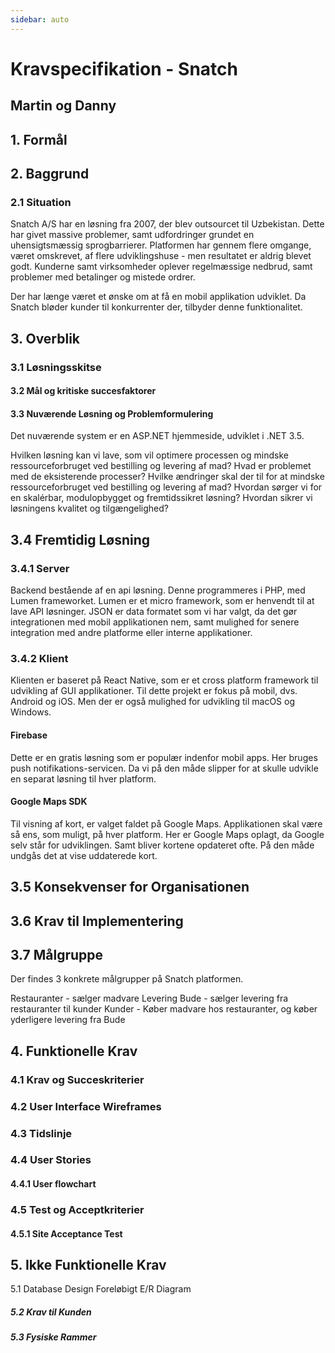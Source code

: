 ```yaml
---
sidebar: auto
---
```


# Kravspecifikation - Snatch
## Martin og Danny

## 1.  Formål

## 2. Baggrund

### 2.1 Situation
Snatch A/S har en løsning fra 2007, der blev outsourcet til Uzbekistan. Dette har givet massive problemer, samt udfordringer grundet en uhensigtsmæssig sprogbarrierer. Platformen har gennem flere omgange, været omskrevet, af flere udviklingshuse - men resultatet er aldrig blevet godt. Kunderne samt virksomheder oplever regelmæssige nedbrud, samt problemer med betalinger og mistede ordrer.

Der har længe været et ønske om at få en mobil applikation udviklet. Da Snatch bløder kunder til konkurrenter der, tilbyder denne funktionalitet.

## 3. Overblik

### 3.1 Løsningsskitse

#### 3.2 Mål og kritiske succesfaktorer

#### 3.3 Nuværende Løsning og Problemformulering
Det nuværende system er en ASP.NET hjemmeside, udviklet i .NET 3.5.

Hvilken løsning kan vi lave, som vil optimere processen og mindske ressourceforbruget ved bestilling og levering af mad?
Hvad er problemet med de eksisterende processer?
Hvilke ændringer skal der til for at mindske ressourceforbruget ved bestilling og levering af mad?
Hvordan sørger vi for en skalérbar, modulopbygget og fremtidssikret løsning?
Hvordan sikrer vi løsningens kvalitet og tilgængelighed?

## 3.4 Fremtidig Løsning
### 3.4.1 Server
Backend bestående af en api løsning. Denne programmeres i PHP, med Lumen frameworket.
Lumen er et micro framework, som er henvendt til at lave API løsninger. JSON er data formatet som vi har valgt, da det gør integrationen med mobil applikationen nem, samt mulighed for senere integration med andre platforme eller interne applikationer.

### 3.4.2 Klient
Klienten er baseret på React Native, som er et cross platform framework til udvikling af GUI applikationer. Til dette projekt er fokus på mobil, dvs. Android og iOS. Men der er også mulighed for udvikling til macOS og Windows.

#### Firebase
Dette er en gratis løsning som er populær indenfor mobil apps. Her bruges push notifikations-servicen. Da vi på den måde slipper for at skulle udvikle en separat løsning til hver platform.

#### Google Maps SDK
Til visning af kort, er valget faldet på Google Maps. Applikationen skal være så ens, som muligt, på hver platform. Her er Google Maps oplagt, da Google selv står for udviklingen. Samt bliver kortene opdateret ofte. På den måde undgås det at vise uddaterede kort.

## 3.5 Konsekvenser for Organisationen
## 3.6 Krav til Implementering
## 3.7 Målgruppe
Der findes 3 konkrete målgrupper på Snatch platformen.

Restauranter - sælger madvare
Levering Bude - sælger levering fra restauranter til kunder
Kunder - Køber madvare hos restauranter, og køber yderligere levering fra Bude

## 4. Funktionelle Krav
### 4.1 Krav og Succeskriterier

### 4.2 User Interface Wireframes

### 4.3 Tidslinje

### 4.4 User Stories

#### 4.4.1 User flowchart

### 4.5 Test og Acceptkriterier
#### 4.5.1 Site Acceptance Test

## 5. Ikke Funktionelle Krav
   5.1 Database Design
   Foreløbigt E/R Diagram

##### 5.2 Krav til Kunden
##### 5.3 Fysiske Rammer
